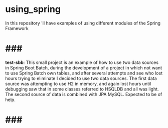 # using_spring
In this repository 'll have examples of using different modules of the Spring Framework


# ### #
<b>test-sbb</b>: This small project is an example of how to use two data sources in Spring Boot Batch, during the development of a project in which not want to use Spring Batch own tables, and after several attempts and see who lost hours trying to eliminate I decided to use two data sources.
The first data source was attempting to use H2 in memory, and again lost hours until debugging saw that in some classes referred to HSQLDB and all was light. The second source of data is combined with JPA MySQL.
Expected to be of help.
# ### #
